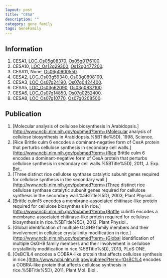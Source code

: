 ```yaml
---
layout: post
title: "CESA"
description: ""
category: gene family
tags: GeneFamily
---
```


## Information
1. CESA1, [LOC_Os05g08370](http://rice.plantbiology.msu.edu/cgi-bin/ORF_infopage.cgi?orf=LOC_Os05g08370), [Os05g0176100](http://rapdb.dna.affrc.go.jp/viewer/gbrowse_details/irgsp1?name=Os05g0176100).
2. CESA10, [LOC_Os12g29300](http://rice.plantbiology.msu.edu/cgi-bin/ORF_infopage.cgi?orf=LOC_Os12g29300), [Os12g0477200](http://rapdb.dna.affrc.go.jp/viewer/gbrowse_details/irgsp1?name=Os12g0477200).
3. CESA11, None, [Os06g0600550](http://rapdb.dna.affrc.go.jp/viewer/gbrowse_details/irgsp1?name=Os06g0600550).
4. CESA2, [LOC_Os03g59340](http://rice.plantbiology.msu.edu/cgi-bin/ORF_infopage.cgi?orf=LOC_Os03g59340), [Os03g0808100](http://rapdb.dna.affrc.go.jp/viewer/gbrowse_details/irgsp1?name=Os03g0808100).
5. CESA3, [LOC_Os07g24190](http://rice.plantbiology.msu.edu/cgi-bin/ORF_infopage.cgi?orf=LOC_Os07g24190), [Os07g0424400](http://rapdb.dna.affrc.go.jp/viewer/gbrowse_details/irgsp1?name=Os07g0424400).
6. CESA5, [LOC_Os03g62090](http://rice.plantbiology.msu.edu/cgi-bin/ORF_infopage.cgi?orf=LOC_Os03g62090), [Os03g0837100](http://rapdb.dna.affrc.go.jp/viewer/gbrowse_details/irgsp1?name=Os03g0837100).
7. CESA6, [LOC_Os07g14850](http://rice.plantbiology.msu.edu/cgi-bin/ORF_infopage.cgi?orf=LOC_Os07g14850), [Os07g0252400](http://rapdb.dna.affrc.go.jp/viewer/gbrowse_details/irgsp1?name=Os07g0252400).
8. CESA8, [LOC_Os07g10770](http://rice.plantbiology.msu.edu/cgi-bin/ORF_infopage.cgi?orf=LOC_Os07g10770), [Os07g0208500](http://rapdb.dna.affrc.go.jp/viewer/gbrowse_details/irgsp1?name=Os07g0208500).

## Publication
1. [Molecular analysis of cellulose biosynthesis in Arabidopsis.](http://www.ncbi.nlm.nih.gov/pubmed?term=(Molecular analysis of cellulose biosynthesis in Arabidopsis.%5BTitle%5D), 1998, Science.
2. [Rice Brittle culm 6 encodes a dominant-negative form of CesA protein that perturbs cellulose synthesis in secondary cell walls.](http://www.ncbi.nlm.nih.gov/pubmed?term=(Rice Brittle culm 6 encodes a dominant-negative form of CesA protein that perturbs cellulose synthesis in secondary cell walls.%5BTitle%5D), 2011, J. Exp. Bot..
3. [Three distinct rice cellulose synthase catalytic subunit genes required for cellulose synthesis in the secondary wall.](http://www.ncbi.nlm.nih.gov/pubmed?term=(Three distinct rice cellulose synthase catalytic subunit genes required for cellulose synthesis in the secondary wall.%5BTitle%5D), 2003, Plant Physiol..
4. [Brittle culm15 encodes a membrane-associated chitinase-like protein required for cellulose biosynthesis in rice.](http://www.ncbi.nlm.nih.gov/pubmed?term=(Brittle culm15 encodes a membrane-associated chitinase-like protein required for cellulose biosynthesis in rice.%5BTitle%5D), 2012, Plant Physiol..
5. [Global identification of multiple OsGH9 family members and their involvement in cellulose crystallinity modification in rice.](http://www.ncbi.nlm.nih.gov/pubmed?term=(Global identification of multiple OsGH9 family members and their involvement in cellulose crystallinity modification in rice.%5BTitle%5D), 2013, PLoS ONE.
6. [OsBC1L4 encodes a COBRA-like protein that affects cellulose synthesis in rice.](http://www.ncbi.nlm.nih.gov/pubmed?term=(OsBC1L4 encodes a COBRA-like protein that affects cellulose synthesis in rice.%5BTitle%5D), 2011, Plant Mol. Biol..


